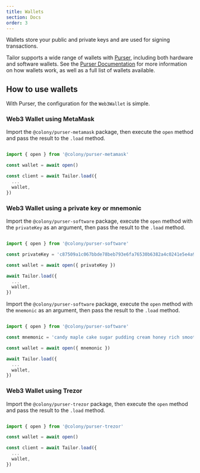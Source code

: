 ```yaml
---
title: Wallets
section: Docs
order: 3
---
```


Wallets store your public and private keys and are used for signing transactions.

Tailor supports a wide range of wallets with [Purser](https://github.com/JoinColony/purser), including both hardware and software wallets. See the [Purser Documentation](https://docs.colony.io/purser/docs-overview/) for more information on how wallets work, as well as a full list of wallets available.

## How to use wallets

With Purser, the configuration for the `Web3Wallet` is simple.

### Web3 Wallet using MetaMask

Import the `@colony/purser-metamask` package, then execute the `open` method and pass the result to the `.load` method.

```js

import { open } from '@colony/purser-metamask'

const wallet = await open()

const client = await Tailor.load({
  ...
  wallet,
})

```

### Web3 Wallet using a private key or mnemonic

Import the `@colony/purser-software` package, execute the `open` method with the `privateKey` as an argument, then pass the result to the `.load` method.

```js

import { open } from '@colony/purser-software'

const privateKey = 'c87509a1c067bbde78beb793e6fa76530b6382a4c0241e5e4a9ec0a0f44dc0d3'

const wallet = await open({ privateKey })

await Tailor.load({
  ...
  wallet,
})

```

Import the `@colony/purser-software` package, execute the `open` method with the `mnemonic` as an argument, then pass the result to the `.load` method.

```js

import { open } from '@colony/purser-software'

const mnemonic = 'candy maple cake sugar pudding cream honey rich smooth crumble sweet treat'

const wallet = await open({ mnemonic })

await Tailor.load({
  ...
  wallet,
})

```

### Web3 Wallet using Trezor

Import the `@colony/purser-trezor` package, then execute the `open` method and pass the result to the `.load` method.

```js

import { open } from '@colony/purser-trezor'

const wallet = await open()

const client = await Tailor.load({
  ...
  wallet,
})

```

